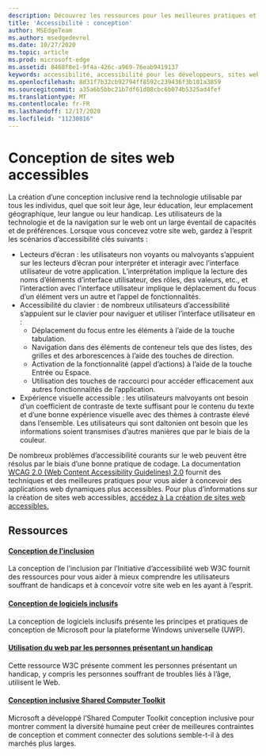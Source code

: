 ```yaml
---
description: Découvrez les ressources pour les meilleures pratiques et les outils de conception inclusive.
title: 'Accessibilité : conception'
author: MSEdgeTeam
ms.author: msedgedevrel
ms.date: 10/27/2020
ms.topic: article
ms.prod: microsoft-edge
ms.assetid: 8468f8e1-9f4a-426c-a969-76eab9419137
keywords: accessibilité, accessibilité pour les développeurs, sites web accessibles, edge, développement web, ARIA, développeur, UIA, UI Automation
ms.openlocfilehash: 8d31f7b32cb92794ff8592c239436f3b101a3859
ms.sourcegitcommit: a35a6b5bbc21b7df61d08cbc6b074b5325ad4fef
ms.translationtype: MT
ms.contentlocale: fr-FR
ms.lasthandoff: 12/17/2020
ms.locfileid: "11230816"
---
```

# Conception de sites web accessibles  

La création d’une conception inclusive rend la technologie utilisable par tous les individus, quel que soit leur âge, leur éducation, leur emplacement géographique, leur langue ou leur handicap.  Les utilisateurs de la technologie et de la navigation sur le web ont un large éventail de capacités et de préférences.  Lorsque vous concevez votre site web, gardez à l’esprit les scénarios d’accessibilité clés suivants :

*   Lecteurs d’écran : les utilisateurs non voyants ou malvoyants s’appuient sur les lecteurs d’écran pour interpréter et interagir avec l’interface utilisateur de votre application.  L’interprétation implique la lecture des noms d’éléments d’interface utilisateur, des rôles, des valeurs, etc., et l’interaction avec l’interface utilisateur implique le déplacement du focus d’un élément vers un autre et l’appel de fonctionnalités.
*   Accessibilité du clavier : de nombreux utilisateurs d’accessibilité s’appuient sur le clavier pour naviguer et utiliser l’interface utilisateur en :
    *   Déplacement du focus entre les éléments à l’aide de la touche tabulation.
    *   Navigation dans des éléments de conteneur tels que des listes, des grilles et des arborescences à l’aide des touches de direction.
    *   Activation de la fonctionnalité \(appel d’actions\) à l’aide de la touche Entrée ou Espace.
    *   Utilisation des touches de raccourci pour accéder efficacement aux autres fonctionnalités de l’application.
*   Expérience visuelle accessible : les utilisateurs malvoyants ont besoin d’un coefficient de contraste de texte suffisant pour le contenu du texte et d’une bonne expérience visuelle avec des thèmes à contraste élevé dans l’ensemble.  Les utilisateurs qui sont daltonien ont besoin que les informations soient transmises d’autres manières que par le biais de la couleur.

De nombreux problèmes d’accessibilité courants sur le web peuvent être résolus par le biais d’une bonne pratique de codage.  La documentation [WCAG 2.0 (Web Content Accessibility Guidelines) 2.0](https://www.w3.org/TR/WCAG20) fournit des techniques et des meilleures pratiques pour vous aider à concevoir des applications web dynamiques plus accessibles.  Pour plus d’informations sur la création de sites web accessibles, [accédez à La création de sites web accessibles.](./build/index.md)

##  <a name="resources"></a>Ressources  

#### [Conception de l’inclusion](https://w3.org/WAI/users/Overview.html)  

La conception de l’inclusion par l’Initiative d’accessibilité web W3C fournit des ressources pour vous aider à mieux comprendre les utilisateurs souffrant de handicaps et à concevoir votre site web en les ayant à l’esprit.

#### [Conception de logiciels inclusifs](https://msdn.microsoft.com/windows/uwp/accessibility/designing-inclusive-software)  

La conception de logiciels inclusifs présente les principes et pratiques de conception de Microsoft pour la plateforme Windows universelle (UWP).

#### [Utilisation du web par les personnes présentant un handicap](https://www.w3.org/WAI/intro/people-use-web/Overview.html)  

Cette ressource W3C présente comment les personnes présentant un handicap, y compris les personnes souffrant de troubles liés à l’âge, utilisent le Web.

#### [Conception inclusive Shared Computer Toolkit](https://www.microsoft.com/design/practice#howwemake-section)  

Microsoft a développé l’Shared Computer Toolkit conception inclusive pour montrer comment la diversité humaine peut créer de meilleures contraintes de conception et comment connecter des solutions semble-t-il à des marchés plus larges.
